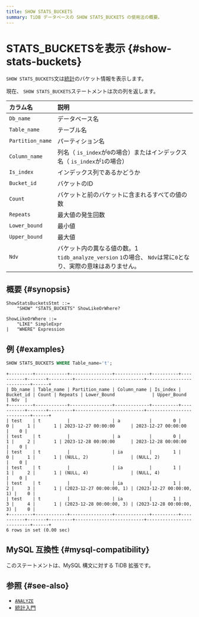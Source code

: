 ```yaml
---
title: SHOW STATS_BUCKETS
summary: TiDB データベースの SHOW STATS_BUCKETS の使用法の概要。
---
```


# STATS_BUCKETSを表示 {#show-stats-buckets}

`SHOW STATS_BUCKETS`文は[統計](/statistics.md)のバケット情報を表示します。

現在、 `SHOW STATS_BUCKETS`ステートメントは次の列を返します。

| カラム名             | 説明                                                                        |
| :--------------- | :------------------------------------------------------------------------ |
| `Db_name`        | データベース名                                                                   |
| `Table_name`     | テーブル名                                                                     |
| `Partition_name` | パーティション名                                                                  |
| `Column_name`    | 列名（ `is_index`が`0`の場合）またはインデックス名（ `is_index`が`1`の場合）                      |
| `Is_index`       | インデックス列であるかどうか                                                            |
| `Bucket_id`      | バケットのID                                                                   |
| `Count`          | バケットと前のバケットに含まれるすべての値の数                                                   |
| `Repeats`        | 最大値の発生回数                                                                  |
| `Lower_bound`    | 最小値                                                                       |
| `Upper_bound`    | 最大値                                                                       |
| `Ndv`            | バケット内の異なる値の数。1 `tidb_analyze_version` `1`の場合、 `Ndv`は常に`0`となり、実際の意味はありません。 |

## 概要 {#synopsis}

```ebnf+diagram
ShowStatsBucketsStmt ::=
    "SHOW" "STATS_BUCKETS" ShowLikeOrWhere?

ShowLikeOrWhere ::=
    "LIKE" SimpleExpr
|   "WHERE" Expression
```

## 例 {#examples}

```sql
SHOW STATS_BUCKETS WHERE Table_name='t';
```

    +---------+------------+----------------+-------------+----------+-----------+-------+---------+--------------------------+--------------------------+------+
    | Db_name | Table_name | Partition_name | Column_name | Is_index | Bucket_id | Count | Repeats | Lower_Bound              | Upper_Bound              | Ndv  |
    +---------+------------+----------------+-------------+----------+-----------+-------+---------+--------------------------+--------------------------+------+
    | test    | t          |                | a           |        0 |         0 |     1 |       1 | 2023-12-27 00:00:00      | 2023-12-27 00:00:00      |    0 |
    | test    | t          |                | a           |        0 |         1 |     2 |       1 | 2023-12-28 00:00:00      | 2023-12-28 00:00:00      |    0 |
    | test    | t          |                | ia          |        1 |         0 |     1 |       1 | (NULL, 2)                | (NULL, 2)                |    0 |
    | test    | t          |                | ia          |        1 |         1 |     2 |       1 | (NULL, 4)                | (NULL, 4)                |    0 |
    | test    | t          |                | ia          |        1 |         2 |     3 |       1 | (2023-12-27 00:00:00, 1) | (2023-12-27 00:00:00, 1) |    0 |
    | test    | t          |                | ia          |        1 |         3 |     4 |       1 | (2023-12-28 00:00:00, 3) | (2023-12-28 00:00:00, 3) |    0 |
    +---------+------------+----------------+-------------+----------+-----------+-------+---------+--------------------------+--------------------------+------+
    6 rows in set (0.00 sec)

## MySQL 互換性 {#mysql-compatibility}

このステートメントは、MySQL 構文に対する TiDB 拡張です。

## 参照 {#see-also}

-   [`ANALYZE`](/sql-statements/sql-statement-analyze-table.md)
-   [統計入門](/statistics.md)
